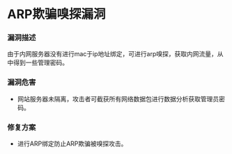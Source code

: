 # ARP欺骗嗅探漏洞

### 漏洞描述

由于内网服务器没有进行mac于ip地址绑定，可进行arp嗅探，获取内网流量，从中得到一些管理密码。

### 漏洞危害

- 网站服务器未隔离，攻击者可截获所有网络数据包进行数据分析获取管理员密码。

### 修复方案

- 进行ARP绑定防止ARP欺骗被嗅探攻击。
